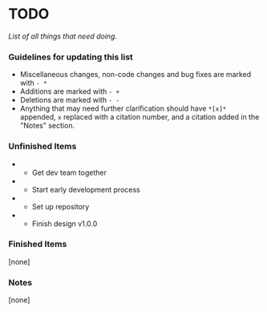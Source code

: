 # TODO

_List of all things that need doing._

### Guidelines for updating this list

- Miscellaneous changes, non-code changes and bug fixes are marked with `- *`
- Additions are marked with `- +`
- Deletions are marked with `- -`
- Anything that may need further clarification should have `*[x]*` appended,
	`x` replaced with a citation number, and a citation added in the "Notes"
	section.

### Unfinished Items

- * Get dev team together
- * Start early development process
- * Set up repository
- * Finish design v1.0.0

### Finished Items

[none]

### Notes

[none]
